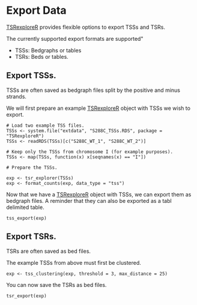 # Export Data

[TSRexploreR](https://github.com/zentnerlab/TSRexploreR) provides flexible options to export TSSs and TSRs.

The currently supported export formats are supported"

* TSSs: Bedgraphs or tables
* TSRs: Beds or tables.

## Export TSSs.

TSSs are often saved as bedgraph files split by the positive and minus strands.

We will first prepare an example [TSRexploreR](https://github.com/zentnerlab/TSRexploreR) object with TSSs we wish to export.

```
# Load two example TSS files.
TSSs <- system.file("extdata", "S288C_TSSs.RDS", package = "TSRexploreR")
TSSs <- readRDS(TSSs)[c("S288C_WT_1", "S288C_WT_2")]

# Keep only the TSSs from chromosome I (for example purposes).
TSSs <- map(TSSs, function(x) x[seqnames(x) == "I"])

# Prepare the TSSs.

exp <- tsr_explorer(TSSs)
exp <- format_counts(exp, data_type = "tss")
```

Now that we have a [TSRexploreR](https://github.com/zentnerlab/TSRexploreR) object with TSSs, we can export them as bedgraph files.
A reminder that they can also be exported as a tabl delimited table.

```
tss_export(exp)
```

## Export TSRs.

TSRs are often saved as bed files.

The example TSSs from above must first be clustered.

```
exp <- tss_clustering(exp, threshold = 3, max_distance = 25)
```

You can now save the TSRs as bed files.

```
tsr_export(exp)
```
